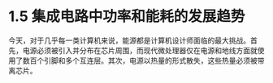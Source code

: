 # 1.5 集成电路中功率和能耗的发展趋势

今天，对于几乎每一类计算机来说，能源都是计算机设计师面临的最大挑战。首先，电源必须被引入并分布在芯片周围，而现代微处理器仅在电源和地线方面就使用了数百个引脚和多个互连层。其次，电源以热量的形式散失，这些热量必须被带离芯片。
